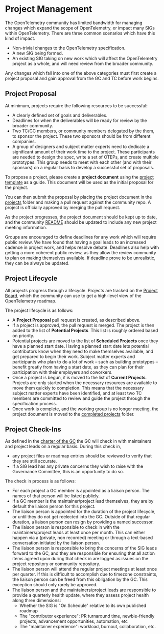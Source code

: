 # Project Management

The OpenTelemetry community has limited bandwidth for managing changes which expand the scope of OpenTelemetry, or impact many SIGs within OpenTelemetry. There are three common scenarios which have this kind of impact.

* Non-trivial changes to the OpenTelemetry specification.
* A new SIG being formed.
* An existing SIG taking on new work which will affect the OpenTelemetry project as a whole, and will need review from the broader community.

Any changes which fall into one of the above categories must first create a project proposal and gain approval from the GC and TC before work begins.

## Project Proposal

At minimum, projects require the following resources to be successful:

* A clearly defined set of goals and deliverables.
* Deadlines for when the deliverables will be ready for review by the broader community.
* Two TC/GC members, or community members delegated by the them, to sponsor the project.
  These two sponsors should be from different companies.
* A group of designers and subject matter experts need to dedicate a significant amount of their work time to the project. These participants are needed to design the spec, write a set of OTEPs, and create multiple prototypes. This group needs to meet with each other (and with their sponsors) on a regular basis to develop a successful set of proposals.

To propose a project, please create a **project document** using the [project template](project-template.md) as a guide. This document will be used as the initial proposal for the project.

You can then submit the proposal by placing the project document in the [projects](projects/) folder and making a pull request against the community repo. A project is officially approved by merging the pull request.

As the project progresses, the project document should be kept up to date, and the community [README](README.md) should be updated to include any new project meeting information.

Groups are encouraged to define deadlines for any work which will require public review. We have found that having a goal leads to an increased cadence in project work, and helps resolve debate. Deadlines also help with getting a more coherent public review, as they allow the review community to plan on making themselves available. If deadline prove to be unrealistic, they can be always be updated.

## Project Lifecycle

All projects progress through a lifecycle. Projects are tracked on the [Project Board](https://github.com/orgs/open-telemetry/projects/29), which the community can use to get a high-level view of the OpenTelemetry roadmap.

The project lifecycle is as follows:

* A **Project Proposal** pull request is created, as described above.
* If a project is approved, the pull request is merged. The project is then added to the list of **Potential Projects**. This list is roughly ordered based on priority.
* Potential projects are moved to the list of **Scheduled Projects** once they have a planned start date. Having a planned start date lets potential contributors know when they need to make themselves available, and get prepared to begin their work. Subject matter experts and participants who plan to do a lot of work – such as building prototypes – benefit greatly from having a start date, as they can plan for their participation with their employers and coworkers.
* Once a project is begun, it is moved to the list of **Current Projects**. Projects are only started when the necessary resources are available to move them quickly to completion. This means that the necessary subject matter experts have been identified, and at least two TC members are committed to review and guide the project through the specification process.
* Once work is complete, and the working group is no longer meeting, the project document is moved to the [completed projects](projects/completed-projects/) folder.

## Project Check-Ins

As defined in the [charter of the GC](./governance-charter.md#regular-check-ins-with-sig-leads) the GC will check in with maintainers and project leads on a regular basis. During this check in,

* any project files or roadmap entries should be reviewed to verify that they are still accurate.
* If a SIG lead has any private concerns they wish to raise with the Governance Committee, this is an opportunity to do so.

The check in process is as follows:

* For each project a GC member is appointed as a liaison person. The names of that person will be listed publicly.
* If a GC member is the maintainer/project lead themselves, they are by default the liaison person for this project.
* The liaison person is appointed for the duration of the project lifecycle, or until they do not get reelected into the GC. Outside of that regular duration, a liaison person can resign by providing a named successor.
* The liaison person is responsible to check in with the maintainers/project leads at least once per month. This can either happen via a (private, non recorded) meeting or through a text-based conversation initiated by the liaison person.
* The liaison person is responsible to bring the concerns of the SIG leads forward to the GC, and they are responsible for ensuring that all action items agreed upon during that check in are logged as issues on the project repository or community repository.
* The liaison person will attend the regular project meetings at least once per quarter. If this is difficult to accomplish due to timezone constraints, the liaison person can be freed from this obligation by the GC. This exception should only rarely be approved.
* The liaison person and the maintainers/project leads are responsible to provide a quarterly health update, where they assess project health along three dimensions:
  * Whether the SIG is "On Schedule" relative to its own published roadmap
  * The "contributor experience": PR turnaround time, newbie-friendly projects, advancement opportunities, automation, etc
  * The "maintainer experience": workload, burnout, collaboration, etc.